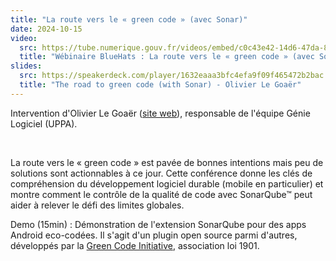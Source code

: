 ```yaml
---
title: "La route vers le « green code » (avec Sonar)"
date: 2024-10-15
video:
  src: https://tube.numerique.gouv.fr/videos/embed/c0c43e42-14d6-47da-83d3-ed67922d8409
  title: "Wébinaire BlueHats : La route vers le « green code » (avec Sonar)"
slides:
  src: https://speakerdeck.com/player/1632eaaa3bfc4efa9f09f465472b2bac
  title: "The road to green code (with Sonar) - Olivier Le Goaër"
---
```


Intervention d'Olivier Le Goaër ([site web](https://olegoaer.perso.univ-pau.fr)), responsable de l'équipe Génie Logiciel (UPPA).

<br/>

La route vers le « green code » est pavée de bonnes intentions mais peu de solutions sont actionnables à ce jour. Cette conférence donne les clés de compréhension du développement logiciel durable (mobile en particulier) et montre comment le contrôle de la qualité de code avec SonarQube™ peut aider à relever le défi des limites globales.

Demo (15min) : Démonstration de l'extension SonarQube pour des apps Android eco-codées. Il s'agit d'un plugin open source parmi d'autres, développés par la [Green Code Initiative](https://www.linkedin.com/company/green-code-initiative/), association loi 1901.
